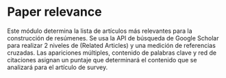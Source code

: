 # Paper relevance

Este módulo determina la lista de artículos más relevantes para la construcción de resúmenes. Se usa la API de búsqueda de Google Scholar para realizar 2 niveles de (Related Articles) y una medición de referencias cruzadas. Las apariciones múltiples, contenido de palabras clave y red de citaciones asignan un puntaje que determinará el contenido que se analizará para el artículo de survey. 